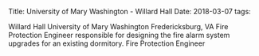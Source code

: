 Title: University of Mary Washington - Willard Hall
Date: 2018-03-07
tags: 

Willard Hall
University of Mary Washington
Fredericksburg, VA
Fire Protection Engineer responsible for designing the fire alarm system upgrades for an existing dormitory. 
Fire Protection Engineer